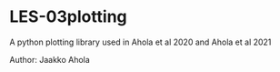 # LES-03plotting
A python plotting library used in Ahola et al 2020 and Ahola et al 2021

Author:
Jaakko Ahola
